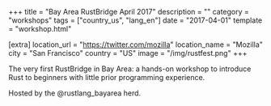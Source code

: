 +++
title = "Bay Area RustBridge April 2017"
description = ""
category = "workshops"
tags = ["country_us", "lang_en"]
date = "2017-04-01"
template = "workshop.html"

[extra]
location_url = "https://twitter.com/mozilla"
location_name = "Mozilla"
city = "San Francisco"
country = "US"
image = "/img/rustfest.png"
+++


The very first RustBridge in Bay Area: a hands-on workshop to introduce Rust to beginners with little prior programming experience.

Hosted by the @rustlang_bayarea herd.
